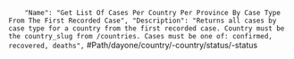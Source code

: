 `    "Name": "Get List Of Cases Per Country Per Province By Case Type From The First Recorded Case",
    "Description": "Returns all cases by case type for a country from the first recorded case. Country must be the country_slug from /countries. Cases must be one of: confirmed, recovered, deaths",`
    #Path/dayone/country/-country/status/-status